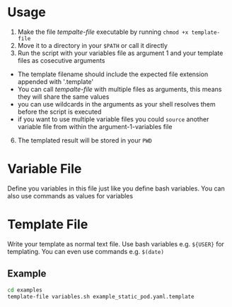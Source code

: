 # Usage
1. Make the file *tempalte-file* executable by running `chmod +x template-file`
2. Move it to a directory in your `$PATH` or call it directly
5. Run the script with your variables file as argument 1 and your template files as cosecutive arguments
  - The template filename should include the expected file extension appended with '.template'
  - You can call *tempalte-file* with multiple files as arguments, this means they will share the same values
  - you can use wildcards in the arguments as your shell resolves them before the script is executed
  - if you want to use multiple variable files you could `source` another variable file from within the argument-1-variables file
6. The templated result will be stored in your `PWD`

# Variable File

Define you variables in this file just like you define bash variables. You can also use commands as values for variables

# Template File

Write your template as normal text file. Use bash variables e.g. `${USER}` for templating. You can even use commands e.g. `$(date)`


## Example
```bash
cd examples
template-file variables.sh example_static_pod.yaml.template 
```
